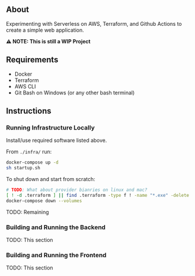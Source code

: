 ## About

Experimenting with Serverless on AWS, Terraform, and Github Actions to create a simple web application.

**⚠️ NOTE: This is still a WIP Project**

## Requirements

- Docker
- Terraform
- AWS CLI
- Git Bash on Windows (or any other bash terminal)

## Instructions

### Running Infrastructure Locally

Install/use required software listed above.

From `./infra/` run:

```sh
docker-compose up -d
sh startup.sh
```

To shut down and start from scratch:

```sh
# TODO: What about provider bianries on linux and mac?
[ ! -d .terraform ] || find .terraform -type f ! -name "*.exe" -delete
docker-compose down --volumes
```

TODO: Remaining

### Building and Running the Backend

TODO: This section

### Building and Running the Frontend

TODO: This section
